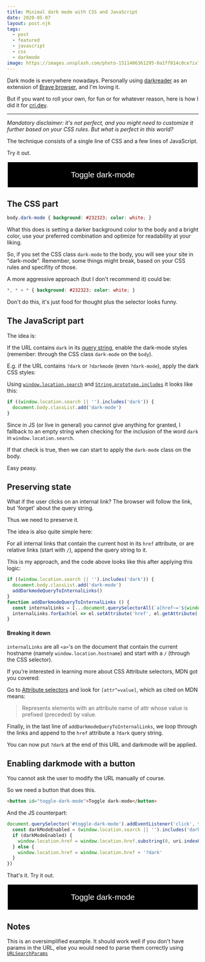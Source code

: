 ```yaml
---
title: Minimal dark mode with CSS and JavaScript
date: 2020-05-07
layout: post.njk
tags:
  - post
  - featured
  - javascript
  - css
  - darkmode
image: https://images.unsplash.com/photo-1511406361295-0a1ff814c0ce?ixlib=rb-1.2.1&ixid=eyJhcHBfaWQiOjEyMDd9&auto=format&fit=crop&w=250&q=40
---
```


Dark mode is everywhere nowadays. Personally using [darkreader](https://darkreader.org/) as an extension of [Brave browser](https://brave.com/chr311), and I'm loving it.

But if you want to roll your own, for fun or for whatever reason, here is how I did it for [cri.dev](/).

---

*Mandatory disclaimer: it's not perfect, and you might need to customize it further based on your CSS rules. But what is perfect in this world?*

The technique consists of a single line of CSS and a few lines of JavaScript.

Try it out.

<button style="display: block;width: 100%;padding: 1em;font-size: 1.5em;outline: none;background: black;color: white;border: 2px solid white;" class="toggle-dark-mode">Toggle dark-mode</button>

## The CSS part

```css
body.dark-mode { background: #232323; color: white; }
```

What this does is setting a darker background color to the body and a bright color, use your preferred combination and optimize for readability at your liking.

So, if you set the CSS class `dark-mode` to the body, you will see your site in "dark-mode".
Remember, some things might break, based on your CSS rules and specifity of those.

A more aggressive approach (but I don't recommend it) could be:

```css
*, * > * { background: #232323; color: white; }
```
Don't do this, it's just food for thought plus the selector looks funny.

## The JavaScript part

The idea is:

If the URL contains `dark` in its [query string](https://developer.mozilla.org/en-US/docs/Web/API/Location/search), enable the dark-mode styles (remember: through the CSS class `dark-mode` on the `body`).

E.g. if the URL contains `?dark` or `?darkmode` (even `?dark-mode`), apply the dark CSS styles:

Using [`window.location.search`](https://developer.mozilla.org/en-US/docs/Web/API/Location/search) and [`String.prototype.includes`](https://developer.mozilla.org/en-US/docs/Web/JavaScript/Reference/Global_Objects/String/includes) it looks like this:

```js
if ((window.location.search || '').includes('dark')) {
  document.body.classList.add('dark-mode')
}
```
Since in JS (or live in general) you cannot give anything for granted, I fallback to an empty string when checking for the inclusion of the word `dark` in `window.location.search`.

If that check is true, then we can start to apply the `dark-mode` class on the body.

Easy peasy.

## Preserving state

What if the user clicks on an internal link? The browser will follow the link, but 'forget' about the query string.

Thus we need to preserve it.

The idea is also quite simple here:

For all internal links that contain the current host in its `href` attribute, or are relative links (start with `/`), append the query string to it.

This is my approach, and the code above looks like this after applying this logic:

```js
if ((window.location.search || '').includes('dark')) {
  document.body.classList.add('dark-mode')
  addDarkmodeQueryToInternalLinks()
}
function addDarkmodeQueryToInternalLinks () {
  const internalLinks = [...document.querySelectorAll(`a[href~='${window.location.hostname}'], a[href^='/']`)]
  internalLinks.forEach(el => el.setAttribute('href', el.getAttribute('href') + '?dark'))
}
```

#### Breaking it down

`internalLinks` are all `<a>`'s on the document that contain the current hostname (namely `window.location.hostname`) and start with a `/` (through the CSS selector).

If you're interested in learning more about CSS Attribute selectors, MDN got you covered:

Go to [Attribute selectors](https://developer.mozilla.org/en-US/docs/Web/CSS/Attribute_selectors) and look for `[attr^=value]`, which as cited on MDN means:

> Represents elements with an attribute name of attr whose value is prefixed (preceded) by value.

Finally, in the last line of `addDarkmodeQueryToInternalLinks`, we loop through the links and append to the `href` attribute a `?dark` query string.

You can now put `?dark` at the end of this URL and darkmode will be applied.

## Enabling darkmode with a button

You cannot ask the user to modify the URL manually of course.

So we need a button that does this.

```html
<button id="toggle-dark-mode">Toggle dark-mode</button>
```

And the JS counterpart:

```js
document.querySelector('#toggle-dark-mode').addEventListener('click', function (event) {
  const darkModeEnabled = (window.location.search || '').includes('dark')
  if (darkModeEnabled) {
    window.location.href = window.location.href.substring(0, uri.indexOf('?'))
  } else {
    window.location.href = window.location.href + '?dark'
  }
})
```

That's it. Try it out.

<button style="display: block;width: 100%;padding: 1em;font-size: 1.5em;outline: none;background: black;color: white;border: 2px solid white;" class="toggle-dark-mode">Toggle dark-mode</button>
<script type="text/javascript">
[...document.querySelectorAll('.toggle-dark-mode')].forEach(el => el.addEventListener('click', function (event) {
  const darkModeEnabled = (window.location.search || '').includes('dark')
  console.log(darkModeEnabled)
  if (darkModeEnabled) {
    window.location.href = window.location.href.substring(0, window.location.href.indexOf('?'))
  } else {
    window.location.href = window.location.href + '?dark'
  }
}))
</script>

## Notes

This is an oversimplified example. It should work well if you don't have params in the URL, else you would need to parse them correctly using [`URLSearchParams`](https://developer.mozilla.org/en-US/docs/Web/API/URLSearchParams)
